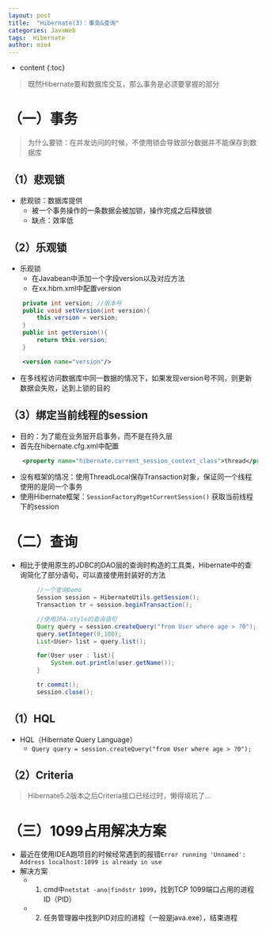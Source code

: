 ```yaml
---
layout: post
title:  "Hibernate(3)：事务&查询"
categories: JavaWeb
tags:  Hibernate
author: mio4
---
```


* content
{:toc}





>既然Hibernate要和数据库交互，那么事务是必须要掌握的部分

# （一）事务

>为什么要锁：在并发访问的时候，不使用锁会导致部分数据并不能保存到数据库

## （1）悲观锁

 - 悲观锁：数据库提供
	 - 被一个事务操作的一条数据会被加锁，操作完成之后释放锁
	 - 缺点：效率低

## （2）乐观锁

 - 乐观锁
	- 在Javabean中添加一个字段version以及对应方法
	- 在xx.hbm.xml中配置version

```java 
	private int version; //版本号
	public void setVersion(int version){
		this.version = version;
	}
	public int getVersion(){
		return this.version;
	}
```

```xml 
	<version name="version"/>
```



- 在多线程访问数据库中同一数据的情况下，如果发现version号不同，则更新数据会失败，达到上锁的目的



## （3）绑定当前线程的session

 - 目的：为了能在业务层开启事务，而不是在持久层
 - 首先在hibernate.cfg.xml中配置

```xml 
	<property name="hibernate.current_session_context_class">thread</property>
```

 - 没有框架的情况：使用ThreadLocal保存Transaction对象，保证同一个线程使用的是同一个事务
 - 使用Hibernate框架：```SessionFactory的getCurrentSession()``` 获取当前线程下的session


# （二）查询

 - 相比于使用原生的JDBC的DAO层的查询时构造的工具类，Hibernate中的查询简化了部分语句，可以直接使用封装好的方法

```java 
		//一个查询Demo
		Session session = HibernateUtils.getSession();
		Transaction tr = session.beginTransaction();

		//使用JPA-style的查询语句
		Query query = session.createQuery("from User where age > ?0");
		query.setInteger(0,100);
		List<User> list = query.list();

		for(User user : list){
			System.out.println(user.getName());
		}

		tr.commit();
		session.close();
```

## （1）HQL

 - HQL（Hibernate Query Language）
	 - ```Query query = session.createQuery("from User where age > ?0");```


## （2）Criteria

>Hibernate5.2版本之后Criteria接口已经过时，懒得填坑了...


# （三）1099占用解决方案

 - 最近在使用IDEA跑项目的时候经常遇到的报错```Error running 'Unnamed': Address localhost:1099 is already in use```
 - 解决方案
	 - 1. cmd中```netstat -ano|findstr 1099```，找到TCP 1099端口占用的进程ID（PID）
	 - 2. 任务管理器中找到PID对应的进程（一般是java.exe），结束进程
